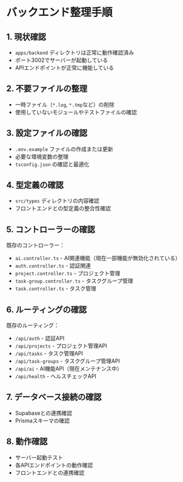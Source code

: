 # バックエンド整理手順

## 1. 現状確認

- `apps/backend` ディレクトリは正常に動作確認済み
- ポート3002でサーバーが起動している
- APIエンドポイントが正常に機能している

## 2. 不要ファイルの整理

- 一時ファイル（`*.log`, `*.tmp`など）の削除
- 使用していないモジュールやテストファイルの確認

## 3. 設定ファイルの確認

- `.env.example` ファイルの作成または更新
- 必要な環境変数の整理
- `tsconfig.json` の確認と最適化

## 4. 型定義の確認

- `src/types` ディレクトリの内容確認
- フロントエンドとの型定義の整合性確認

## 5. コントローラーの確認

既存のコントローラー：
- `ai.controller.ts` - AI関連機能（現在一部機能が無効化されている）
- `auth.controller.ts` - 認証関連
- `project.controller.ts` - プロジェクト管理
- `task-group.controller.ts` - タスクグループ管理
- `task.controller.ts` - タスク管理

## 6. ルーティングの確認

既存のルーティング：
- `/api/auth` - 認証API
- `/api/projects` - プロジェクト管理API
- `/api/tasks` - タスク管理API
- `/api/task-groups` - タスクグループ管理API
- `/api/ai` - AI機能API（現在メンテナンス中）
- `/api/health` - ヘルスチェックAPI

## 7. データベース接続の確認

- Supabaseとの連携確認
- Prismaスキーマの確認

## 8. 動作確認

- サーバー起動テスト
- 各APIエンドポイントの動作確認
- フロントエンドとの連携確認
